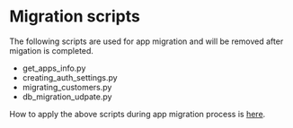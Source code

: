 # Migration scripts

The following scripts are used for app migration and will be removed after migation is completed.

- get_apps_info.py
- creating_auth_settings.py
- migrating_customers.py
- db_migration_udpate.py

How to apply the above scripts during app migration process is [here](https://dsdmoj.atlassian.net/wiki/spaces/DataPlatform/pages/4376756269/App+migration+process).


